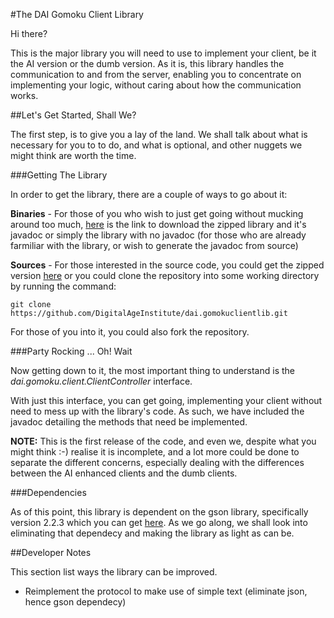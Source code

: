#The DAI Gomoku Client Library

Hi there?

This is the major library you will need to use to implement your client, be it the AI version or the dumb version. As it is, this library handles the communication to and from the server, enabling you to concentrate on implementing your logic, without caring about how the communication works.

##Let's Get Started, Shall We?

The first step, is to give you a lay of the land. We shall talk about what is necessary for you to to do, and what is optional, and other nuggets we might think are worth the time.

###Getting The Library

In order to get the library, there are a couple of ways to go about it:

<strong>Binaries</strong> - For those of you who wish to just get going without mucking around too much, [here](https://github.com/DigitalAgeInstitute/dai.gomokuclientlib/tree/master/dist) is the link to download the zipped library and it's javadoc or simply the library with no javadoc (for those who are already farmiliar with the library, or wish to generate the javadoc from source)

<strong>Sources</strong> - For those interested in the source code, you could get the zipped version [here](https://github.com/DigitalAgeInstitute/dai.gomokuclientlib/archive/master.zip) or you could clone the repository into some working directory by running the command:

	git clone https://github.com/DigitalAgeInstitute/dai.gomokuclientlib.git

For those of you into it, you could also fork the repository.

###Party Rocking ... Oh! Wait

Now getting down to it, the most important thing to understand is the <em>dai.gomoku.client.ClientController</em> interface.

With just this interface, you can get going, implementing your client without need to mess up with the library's code. As such, we have included the javadoc detailing the methods that need be implemented.

<strong>NOTE:</strong> This is the first release of the code, and even we, despite what you might think :-) realise it is incomplete, and a lot more could be done to separate the different concerns, especially dealing with the differences between the AI enhanced clients and the dumb clients.

###Dependencies

As of this point, this library is dependent on the gson library, specifically version 2.2.3 which you can get [here](https://code.google.com/p/google-gson/downloads/list). As we go along, we shall look into eliminating that dependecy and making the library as light as can be.

##Developer Notes

This section list ways the library can be improved.

- Reimplement the protocol to make use of simple text (eliminate json, hence gson dependecy)

